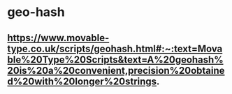 # geo-hash


## https://www.movable-type.co.uk/scripts/geohash.html#:~:text=Movable%20Type%20Scripts&text=A%20geohash%20is%20a%20convenient,precision%20obtained%20with%20longer%20strings.
